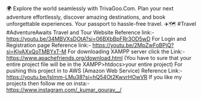 🌍 Explore the world seamlessly with TrivaGoo.Com. Plan your next adventure effortlessly, discover amazing destinations, and book unforgettable experiences. Your passport to hassle-free travel. ✈️🗺️ #Travel #AdventureAwaits
Travel and Tour Website Reference link:- https://youtu.be/34MBVXsDOtA?si=06BXbBpFRr3OD5wD
For Login and Registration page Reference link:- https://youtu.be/2MpZwFoBPjQ?si=KjyAXxQoTMBYxT-M
For downloading XAMPP server click the Link:- https://www.apachefriends.org/download.html  (You have to sure that your entire project file will be in the XAMPP>htdocs>your entire project)
For pushing this project in to AWS (Amazon Web Service) Reference Link:- https://youtu.be/Islmm-LMu38?si=hQ54Ot2KwvrHOwVR
If you like my projects then follow me on insta:- https://www.instagram.com/_kumar_gourav__/

